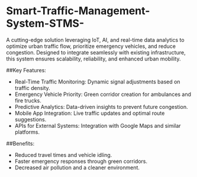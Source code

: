 # Smart-Traffic-Management-System-STMS-
A cutting-edge solution leveraging IoT, AI, and real-time data analytics to optimize urban traffic flow, prioritize emergency vehicles, and reduce congestion. Designed to integrate seamlessly with existing infrastructure, this system ensures scalability, reliability, and enhanced urban mobility.

##Key Features:
- Real-Time Traffic Monitoring: Dynamic signal adjustments based on traffic density.
- Emergency Vehicle Priority: Green corridor creation for ambulances and fire trucks.
- Predictive Analytics: Data-driven insights to prevent future congestion.
- Mobile App Integration: Live traffic updates and optimal route suggestions.
- APIs for External Systems: Integration with Google Maps and similar platforms.

##Benefits:
- Reduced travel times and vehicle idling.
- Faster emergency responses through green corridors.
- Decreased air pollution and a cleaner environment.

